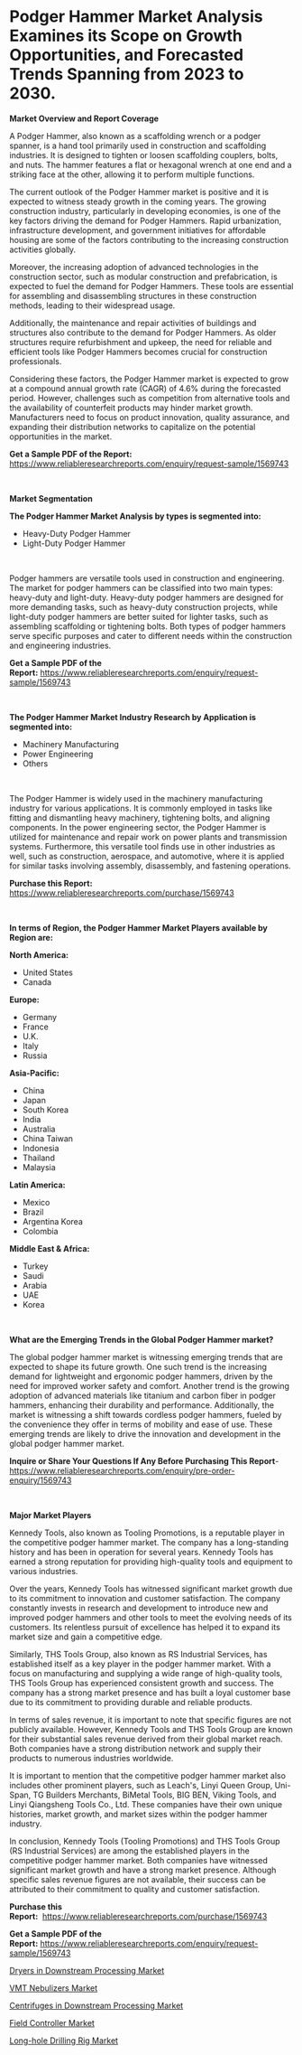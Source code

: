 <p><h1>Podger Hammer Market Analysis Examines its Scope on Growth Opportunities, and Forecasted Trends Spanning from 2023 to 2030.</h1></p><p><strong>Market Overview and Report Coverage</strong></p>
<p><p>A Podger Hammer, also known as a scaffolding wrench or a podger spanner, is a hand tool primarily used in construction and scaffolding industries. It is designed to tighten or loosen scaffolding couplers, bolts, and nuts. The hammer features a flat or hexagonal wrench at one end and a striking face at the other, allowing it to perform multiple functions.</p><p>The current outlook of the Podger Hammer market is positive and it is expected to witness steady growth in the coming years. The growing construction industry, particularly in developing economies, is one of the key factors driving the demand for Podger Hammers. Rapid urbanization, infrastructure development, and government initiatives for affordable housing are some of the factors contributing to the increasing construction activities globally.</p><p>Moreover, the increasing adoption of advanced technologies in the construction sector, such as modular construction and prefabrication, is expected to fuel the demand for Podger Hammers. These tools are essential for assembling and disassembling structures in these construction methods, leading to their widespread usage.</p><p>Additionally, the maintenance and repair activities of buildings and structures also contribute to the demand for Podger Hammers. As older structures require refurbishment and upkeep, the need for reliable and efficient tools like Podger Hammers becomes crucial for construction professionals.</p><p>Considering these factors, the Podger Hammer market is expected to grow at a compound annual growth rate (CAGR) of 4.6% during the forecasted period. However, challenges such as competition from alternative tools and the availability of counterfeit products may hinder market growth. Manufacturers need to focus on product innovation, quality assurance, and expanding their distribution networks to capitalize on the potential opportunities in the market.</p></p>
<p><strong>Get a Sample PDF of the Report:</strong> <a href="https://www.reliableresearchreports.com/enquiry/request-sample/1569743">https://www.reliableresearchreports.com/enquiry/request-sample/1569743</a></p>
<p>&nbsp;</p>
<p><strong>Market Segmentation</strong></p>
<p><strong>The Podger Hammer Market Analysis by types is segmented into:</strong></p>
<p><ul><li>Heavy-Duty Podger Hammer</li><li>Light-Duty Podger Hammer</li></ul></p>
<p>&nbsp;</p>
<p><p>Podger hammers are versatile tools used in construction and engineering. The market for podger hammers can be classified into two main types: heavy-duty and light-duty. Heavy-duty podger hammers are designed for more demanding tasks, such as heavy-duty construction projects, while light-duty podger hammers are better suited for lighter tasks, such as assembling scaffolding or tightening bolts. Both types of podger hammers serve specific purposes and cater to different needs within the construction and engineering industries.</p></p>
<p><strong>Get a Sample PDF of the Report:</strong>&nbsp;<a href="https://www.reliableresearchreports.com/enquiry/request-sample/1569743">https://www.reliableresearchreports.com/enquiry/request-sample/1569743</a></p>
<p>&nbsp;</p>
<p><strong>The Podger Hammer Market Industry Research by Application is segmented into:</strong></p>
<p><ul><li>Machinery Manufacturing</li><li>Power Engineering</li><li>Others</li></ul></p>
<p>&nbsp;</p>
<p><p>The Podger Hammer is widely used in the machinery manufacturing industry for various applications. It is commonly employed in tasks like fitting and dismantling heavy machinery, tightening bolts, and aligning components. In the power engineering sector, the Podger Hammer is utilized for maintenance and repair work on power plants and transmission systems. Furthermore, this versatile tool finds use in other industries as well, such as construction, aerospace, and automotive, where it is applied for similar tasks involving assembly, disassembly, and fastening operations.</p></p>
<p><strong>Purchase this Report:</strong>&nbsp; <a href="https://www.reliableresearchreports.com/purchase/1569743">https://www.reliableresearchreports.com/purchase/1569743</a></p>
<p>&nbsp;</p>
<p><strong>In terms of Region, the Podger Hammer Market Players available by Region are:</strong></p>
<p>
    <p> <strong> North America: </strong>
        <ul>
            <li>United States</li>
            <li>Canada</li>
        </ul>
        </p> 
    <p> <strong> Europe: </strong>
        <ul>
            <li>Germany</li>
            <li>France</li>
            <li>U.K.</li>
            <li>Italy</li>
            <li>Russia</li>
        </ul>
        </p> 
    <p> <strong> Asia-Pacific: </strong>
        <ul>
            <li>China</li>
            <li>Japan</li>
            <li>South Korea</li>
            <li>India</li>
            <li>Australia</li>
            <li>China Taiwan</li>
            <li>Indonesia</li>
            <li>Thailand</li>
            <li>Malaysia</li>
        </ul>
        </p> 
    <p> <strong> Latin America: </strong>
        <ul>
            <li>Mexico</li>
            <li>Brazil</li>
            <li>Argentina Korea</li>
            <li>Colombia</li>
        </ul>
        </p> 
    <p> <strong> Middle East & Africa: </strong>
        <ul>
            <li>Turkey</li>
            <li>Saudi</li>
            <li>Arabia</li>
            <li>UAE</li>
            <li>Korea</li>
        </ul>
    </p>
    </p>
<p>&nbsp;</p>
<p><strong>What are the Emerging Trends in the Global Podger Hammer market?</strong></p>
<p><p>The global podger hammer market is witnessing emerging trends that are expected to shape its future growth. One such trend is the increasing demand for lightweight and ergonomic podger hammers, driven by the need for improved worker safety and comfort. Another trend is the growing adoption of advanced materials like titanium and carbon fiber in podger hammers, enhancing their durability and performance. Additionally, the market is witnessing a shift towards cordless podger hammers, fueled by the convenience they offer in terms of mobility and ease of use. These emerging trends are likely to drive the innovation and development in the global podger hammer market.</p></p>
<p><strong>Inquire or Share Your Questions If Any Before Purchasing This Report</strong>- <a href="https://www.reliableresearchreports.com/enquiry/pre-order-enquiry/1569743">https://www.reliableresearchreports.com/enquiry/pre-order-enquiry/1569743</a></p>
<p>&nbsp;</p>
<p><strong>Major Market Players</strong></p>
<p><p>Kennedy Tools, also known as Tooling Promotions, is a reputable player in the competitive podger hammer market. The company has a long-standing history and has been in operation for several years. Kennedy Tools has earned a strong reputation for providing high-quality tools and equipment to various industries.</p><p>Over the years, Kennedy Tools has witnessed significant market growth due to its commitment to innovation and customer satisfaction. The company constantly invests in research and development to introduce new and improved podger hammers and other tools to meet the evolving needs of its customers. Its relentless pursuit of excellence has helped it to expand its market size and gain a competitive edge.</p><p>Similarly, THS Tools Group, also known as RS Industrial Services, has established itself as a key player in the podger hammer market. With a focus on manufacturing and supplying a wide range of high-quality tools, THS Tools Group has experienced consistent growth and success. The company has a strong market presence and has built a loyal customer base due to its commitment to providing durable and reliable products.</p><p>In terms of sales revenue, it is important to note that specific figures are not publicly available. However, Kennedy Tools and THS Tools Group are known for their substantial sales revenue derived from their global market reach. Both companies have a strong distribution network and supply their products to numerous industries worldwide.</p><p>It is important to mention that the competitive podger hammer market also includes other prominent players, such as Leach's, Linyi Queen Group, Uni-Span, TG Builders Merchants, BiMetal Tools, BIG BEN, Viking Tools, and Linyi Qiangsheng Tools Co., Ltd. These companies have their own unique histories, market growth, and market sizes within the podger hammer industry.</p><p>In conclusion, Kennedy Tools (Tooling Promotions) and THS Tools Group (RS Industrial Services) are among the established players in the competitive podger hammer market. Both companies have witnessed significant market growth and have a strong market presence. Although specific sales revenue figures are not available, their success can be attributed to their commitment to quality and customer satisfaction.</p></p>
<p><strong>Purchase this Report:</strong>&nbsp;&nbsp;<a href="https://www.reliableresearchreports.com/purchase/1569743">https://www.reliableresearchreports.com/purchase/1569743</a></p>
<p></p>
<p><strong>Get a Sample PDF of the Report:</strong>&nbsp;<a href="https://www.reliableresearchreports.com/enquiry/request-sample/1569743">https://www.reliableresearchreports.com/enquiry/request-sample/1569743</a></p>
<p><p><a href="https://medium.com/@anmolreportprime/dryers-in-downstream-processing-market-focuses-on-market-share-size-and-projected-forecast-till-da67fac97b4d">Dryers in Downstream Processing Market</a></p><p><a href="https://www.linkedin.com/pulse/vmt-nebulizers-market-size-growth-forecast-from-2023-kjaof/">VMT Nebulizers Market</a></p><p><a href="https://medium.com/@chiragreportprime2/centrifuges-in-downstream-processing-market-research-report-its-history-and-forecast-2023-to-2030-e1c2031be3b5">Centrifuges in Downstream Processing Market</a></p><p><a href="https://github.com/Paul14Anderson63/Market-Research-Report-List-1/blob/main/field-controller-market.md">Field Controller Market</a></p><p><a href="https://github.com/dringals/Market-Research-Report-List-1/blob/main/long-hole-drilling-rig-market.md">Long-hole Drilling Rig Market</a></p></p>